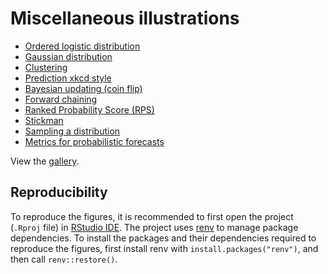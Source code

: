 # Miscellaneous illustrations

- [Ordered logistic distribution](ordered_logistic.R)
- [Gaussian distribution](gaussian.R)
- [Clustering](clustering.R)
- [Prediction xkcd style](prediction_xkcd.R)
- [Bayesian updating (coin flip)](bayesian_coin.R)
- [Forward chaining](forward_chaining.R)
- [Ranked Probability Score (RPS)](RPS.R)
- [Stickman](stickman.R)
- [Sampling a distribution](sampling.R)
- [Metrics for probabilistic forecasts](prob_metrics.R)

View the [gallery](gallery.md).

## Reproducibility

To reproduce the figures, it is recommended to first open the project (`.Rproj` file) in [RStudio IDE](https://www.rstudio.com/products/rstudio/).
The project uses [renv](https://rstudio.github.io/renv/index.html) to manage package dependencies.
To install the packages and their dependencies required to reproduce the figures, first install renv with `install.packages("renv")`, and then call `renv::restore()`.
